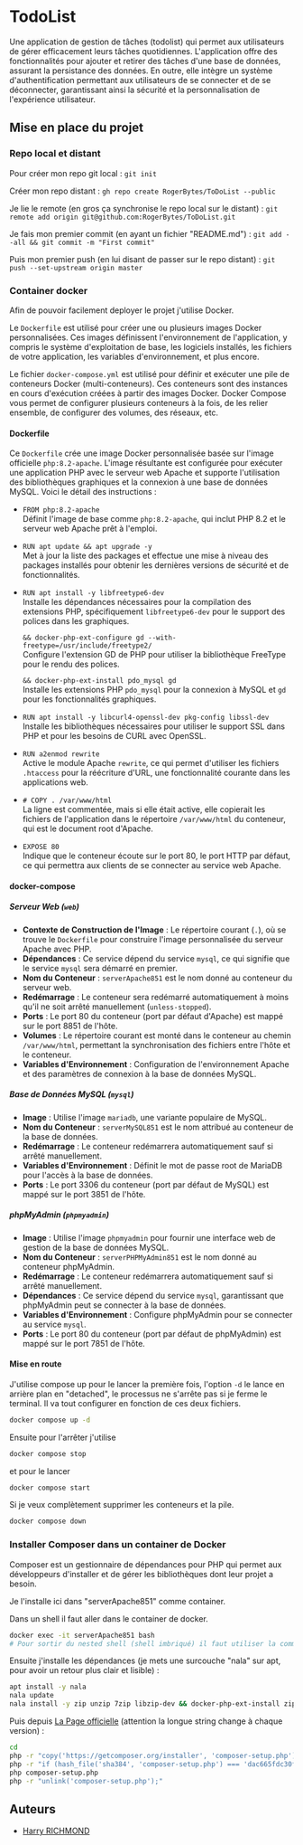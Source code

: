# TodoList

Une application de gestion de tâches (todolist) qui permet aux utilisateurs de gérer efficacement leurs tâches quotidiennes. L'application offre des fonctionnalités pour ajouter et retirer des tâches d'une base de données, assurant la persistance des données. En outre, elle intègre un système d'authentification permettant aux utilisateurs de se connecter et de se déconnecter, garantissant ainsi la sécurité et la personnalisation de l'expérience utilisateur.

## Mise en place du projet

### Repo local et distant

Pour créer mon repo git local :
`git init`

Créer mon repo distant :
`gh repo create RogerBytes/ToDoList --public`

Je lie le remote (en gros ça synchronise le repo local sur le distant) :
`git remote add origin git@github.com:RogerBytes/ToDoList.git`

Je fais mon premier commit (en ayant un fichier "README.md") :
`git add --all && git commit -m "First commit"`

Puis mon premier push (en lui disant de passer sur le repo distant) :
`git push --set-upstream origin master`

### Container docker

Afin de pouvoir facilement deployer le projet j'utilise Docker.  

Le `Dockerfile` est utilisé pour créer une ou plusieurs images Docker personnalisées. Ces images définissent l'environnement de l'application, y compris le système d'exploitation de base, les logiciels installés, les fichiers de votre application, les variables d'environnement, et plus encore.  

Le fichier `docker-compose.yml` est utilisé pour définir et exécuter une pile de conteneurs Docker (multi-conteneurs). Ces conteneurs sont des instances en cours d'exécution créées à partir des images Docker. Docker Compose vous permet de configurer plusieurs conteneurs à la fois, de les relier ensemble, de configurer des volumes, des réseaux, etc.

#### Dockerfile

Ce `Dockerfile` crée une image Docker personnalisée basée sur l'image officielle `php:8.2-apache`. L'image résultante est configurée pour exécuter une application PHP avec le serveur web Apache et supporte l'utilisation des bibliothèques graphiques et la connexion à une base de données MySQL. Voici le détail des instructions :

- `FROM php:8.2-apache`  
  Définit l'image de base comme `php:8.2-apache`, qui inclut PHP 8.2 et le serveur web Apache prêt à l'emploi.

- `RUN apt update && apt upgrade -y`  
  Met à jour la liste des packages et effectue une mise à niveau des packages installés pour obtenir les dernières versions de sécurité et de fonctionnalités.

- `RUN apt install -y libfreetype6-dev`  
  Installe les dépendances nécessaires pour la compilation des extensions PHP, spécifiquement `libfreetype6-dev` pour le support des polices dans les graphiques.

  `&& docker-php-ext-configure gd --with-freetype=/usr/include/freetype2/`  
  Configure l'extension GD de PHP pour utiliser la bibliothèque FreeType pour le rendu des polices.

  `&& docker-php-ext-install pdo_mysql gd`  
  Installe les extensions PHP `pdo_mysql` pour la connexion à MySQL et `gd` pour les fonctionnalités graphiques.

- `RUN apt install -y libcurl4-openssl-dev pkg-config libssl-dev`  
  Installe les bibliothèques nécessaires pour utiliser le support SSL dans PHP et pour les besoins de CURL avec OpenSSL.

- `RUN a2enmod rewrite`  
  Active le module Apache `rewrite`, ce qui permet d'utiliser les fichiers `.htaccess` pour la réécriture d'URL, une fonctionnalité courante dans les applications web.

- `# COPY . /var/www/html`  
  La ligne est commentée, mais si elle était active, elle copierait les fichiers de l'application dans le répertoire `/var/www/html` du conteneur, qui est le document root d'Apache.

- `EXPOSE 80`  
  Indique que le conteneur écoute sur le port 80, le port HTTP par défaut, ce qui permettra aux clients de se connecter au service web Apache.

#### docker-compose

##### Serveur Web (`web`)

- **Contexte de Construction de l'Image** : Le répertoire courant (`.`), où se trouve le `Dockerfile` pour construire l'image personnalisée du serveur Apache avec PHP.
- **Dépendances** : Ce service dépend du service `mysql`, ce qui signifie que le service `mysql` sera démarré en premier.
- **Nom du Conteneur** : `serverApache851` est le nom donné au conteneur du serveur web.
- **Redémarrage** : Le conteneur sera redémarré automatiquement à moins qu'il ne soit arrêté manuellement (`unless-stopped`).
- **Ports** : Le port 80 du conteneur (port par défaut d'Apache) est mappé sur le port 8851 de l'hôte.
- **Volumes** : Le répertoire courant est monté dans le conteneur au chemin `/var/www/html`, permettant la synchronisation des fichiers entre l'hôte et le conteneur.
- **Variables d'Environnement** : Configuration de l'environnement Apache et des paramètres de connexion à la base de données MySQL.

##### Base de Données MySQL (`mysql`)

- **Image** : Utilise l'image `mariadb`, une variante populaire de MySQL.
- **Nom du Conteneur** : `serverMySQL851` est le nom attribué au conteneur de la base de données.
- **Redémarrage** : Le conteneur redémarrera automatiquement sauf si arrêté manuellement.
- **Variables d'Environnement** : Définit le mot de passe root de MariaDB pour l'accès à la base de données.
- **Ports** : Le port 3306 du conteneur (port par défaut de MySQL) est mappé sur le port 3851 de l'hôte.

##### phpMyAdmin (`phpmyadmin`)

- **Image** : Utilise l'image `phpmyadmin` pour fournir une interface web de gestion de la base de données MySQL.
- **Nom du Conteneur** : `serverPHPMyAdmin851` est le nom donné au conteneur phpMyAdmin.
- **Redémarrage** : Le conteneur redémarrera automatiquement sauf si arrêté manuellement.
- **Dépendances** : Ce service dépend du service `mysql`, garantissant que phpMyAdmin peut se connecter à la base de données.
- **Variables d'Environnement** : Configure phpMyAdmin pour se connecter au service `mysql`.
- **Ports** : Le port 80 du conteneur (port par défaut de phpMyAdmin) est mappé sur le port 7851 de l'hôte.

#### Mise en route

J'utilise compose up pour le lancer la première fois, l'option `-d` le lance en arrière plan en "detached", le processus ne s'arrête pas si je ferme le terminal. Il va tout configurer en fonction de ces deux fichiers.

```sh
docker compose up -d
```

Ensuite pour l'arrêter j'utilise

```sh
docker compose stop
```

et pour le lancer

```sh
docker compose start
```

Si je veux complètement supprimer les conteneurs et la pile.

```sh
docker compose down
```

### Installer Composer dans un container de Docker

Composer est un gestionnaire de dépendances pour PHP qui permet aux développeurs d'installer et de gérer les bibliothèques dont leur projet a besoin.

Je l'installe ici dans "serverApache851" comme container.  

Dans un shell il faut aller dans le container de docker.

```bash
docker exec -it serverApache851 bash
# Pour sortir du nested shell (shell imbriqué) il faut utiliser la commande "exit"
```

Ensuite j'installe les dépendances (je mets une surcouche "nala" sur apt, pour avoir un retour plus clair et lisible) :

```bash
apt install -y nala
nala update
nala install -y zip unzip 7zip libzip-dev && docker-php-ext-install zip
```

Puis depuis [La Page officielle](https://getcomposer.org/download/) (attention la longue string change à chaque version) :

```bash
cd
php -r "copy('https://getcomposer.org/installer', 'composer-setup.php');"
php -r "if (hash_file('sha384', 'composer-setup.php') === 'dac665fdc30fdd8ec78b38b9800061b4150413ff2e3b6f88543c636f7cd84f6db9189d43a81e5503cda447da73c7e5b6') { echo 'Installer verified'; } else { echo 'Installer corrupt'; unlink('composer-setup.php'); } echo PHP_EOL;"
php composer-setup.php
php -r "unlink('composer-setup.php');"
```

## Auteurs

- [Harry RICHMOND](https://github.com/RogerBytes)
